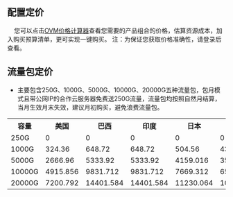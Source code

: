## 配置定价

&nbsp;&nbsp;&nbsp;&nbsp;您可以点击[OVM价格计算器](https://buy.qcloud.com/calculator/ovm)查看您需要的产品组合的价格，估算资源成本，加入购买预算清单，更可实现一键购买。
注：为保证您获取价格准确性，请登录后查看。

## 流量包定价
- 主要包含250G、1000G、5000G、10000G、20000G五种流量包，包月模式且带公网IP的合作云服务器免费送250G流量，流量包均按照自然月结算，当月生效月末失效，建议月初购买，避免浪费流量包。

<table class="trffic">
        <tbody><tr>
            <th style="width: 5%;">容量</th>
            <th style="width: 5%;">美国</th>
			<th style="width: 5%;">巴西</th>
			<th style="width: 5%;">印度</th>
			<th style="width: 5%;">日本</th>
			<th style="width: 5%;">韩国</th>
			<th style="width: 5%;">澳大利亚</th>
			<th style="width: 5%;">德国</th>
			<th style="width: 5%;">英国</th>
			<th style="width: 5%;">荷兰</th>
        </tr>
        <tr>
            <td>250G</td>
			<td>0</td>
			<td>0</td>
			<td>0</td>
			<td>0</td>
			<td>0</td>
			<td>0</td>
			<td>0</td>
			<td>0</td>
			<td>0</td>
        </tr>
        <tr>
            <td>1000G</td>
			<td>324.36</td>
			<td>648.72</td>
			<td>648.72</td>
			<td>504.56</td>
			<td>432.48</td>
			<td>504.56</td>
			<td>324.36</td>
			<td>324.36</td>
			<td>324.36</td>
        </tr>
        <tr>
            <td>5000G</td>
			<td>2666.96</td>
			<td>5333.92</td>
			<td>5333.92</td>
			<td>4159.016</td>
			<td>3546.336</td>
			<td>4159.016</td>
			<td>2666.96</td>
			<td>2666.96</td>
			<td>2666.96</td>
        </tr>
        <tr>
            <td>10000G</td>
			<td>4915.856</td>
			<td>9831.712</td>
			<td>9831.712</td>
			<td>7669.312</td>
			<td>6537.656</td>
			<td>7669.312</td>
			<td>4915.856</td>
			<td>4915.856</td>
			<td>4915.856</td>
        </tr>
		<tr>
            <td>20000G</td>
			<td>7200.792</td>
			<td>14401.584</td>
			<td>14401.584</td>
			<td>11230.064</td>
			<td>10033.536</td>
			<td>11230.064</td>
			<td>7200.792</td>
			<td>7200.792</td>
			<td>7200.792</td>
        </tr>
    </tbody></table>
